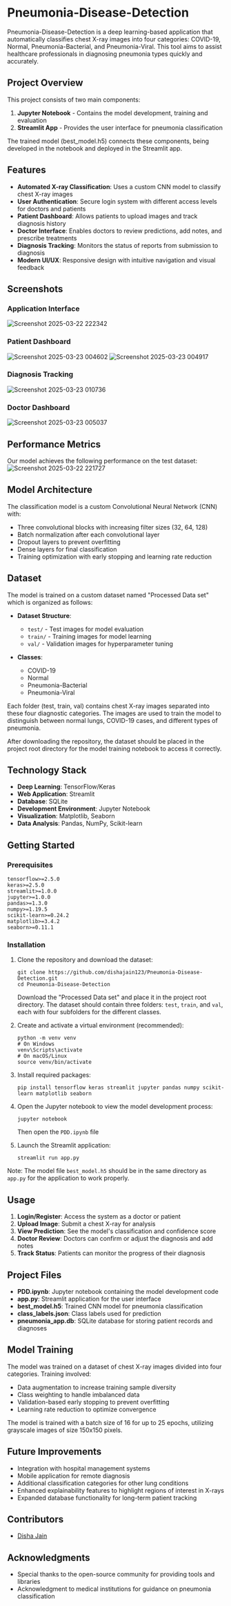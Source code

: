 # Pneumonia-Disease-Detection

Pneumonia-Disease-Detection is a deep learning-based application that automatically classifies chest X-ray images into four categories: COVID-19, Normal, Pneumonia-Bacterial, and Pneumonia-Viral. This tool aims to assist healthcare professionals in diagnosing pneumonia types quickly and accurately.

## Project Overview

This project consists of two main components:
1. **Jupyter Notebook** - Contains the model development, training and evaluation
2. **Streamlit App** - Provides the user interface for pneumonia classification

The trained model (best_model.h5) connects these components, being developed in the notebook and deployed in the Streamlit app.

## Features

- **Automated X-ray Classification**: Uses a custom CNN model to classify chest X-ray images
- **User Authentication**: Secure login system with different access levels for doctors and patients
- **Patient Dashboard**: Allows patients to upload images and track diagnosis history
- **Doctor Interface**: Enables doctors to review predictions, add notes, and prescribe treatments
- **Diagnosis Tracking**: Monitors the status of reports from submission to diagnosis
- **Modern UI/UX**: Responsive design with intuitive navigation and visual feedback

## Screenshots

### Application Interface

![Screenshot 2025-03-22 222342](https://github.com/user-attachments/assets/7c1cf0f0-50ba-47ff-b409-a715a9ac1110)

### Patient Dashboard

![Screenshot 2025-03-23 004602](https://github.com/user-attachments/assets/59d04c6f-919f-4360-8131-48f233011517)             ![Screenshot 2025-03-23 004917](https://github.com/user-attachments/assets/80f683d6-015e-4d20-8f13-1dabbc1cdd32)

### Diagnosis Tracking

![Screenshot 2025-03-23 010736](https://github.com/user-attachments/assets/32237ad1-2af5-434c-9a00-0fb9a3cfa603)

### Doctor Dashboard

![Screenshot 2025-03-23 005037](https://github.com/user-attachments/assets/e5efb137-c4ce-4fb4-89a1-d8a0edcf7776)

## Performance Metrics

Our model achieves the following performance on the test dataset:
![Screenshot 2025-03-22 221727](https://github.com/user-attachments/assets/8e926c3d-9690-41b4-b1a9-a87a7990a879)

## Model Architecture

The classification model is a custom Convolutional Neural Network (CNN) with:

- Three convolutional blocks with increasing filter sizes (32, 64, 128)
- Batch normalization after each convolutional layer
- Dropout layers to prevent overfitting
- Dense layers for final classification
- Training optimization with early stopping and learning rate reduction

## Dataset

The model is trained on a custom dataset named "Processed Data set" which is organized as follows:

- **Dataset Structure**:
  - `test/` - Test images for model evaluation
  - `train/` - Training images for model learning
  - `val/` - Validation images for hyperparameter tuning

- **Classes**:
  - COVID-19
  - Normal
  - Pneumonia-Bacterial
  - Pneumonia-Viral

Each folder (test, train, val) contains chest X-ray images separated into these four diagnostic categories. The images are used to train the model to distinguish between normal lungs, COVID-19 cases, and different types of pneumonia.

After downloading the repository, the dataset should be placed in the project root directory for the model training notebook to access it correctly.

## Technology Stack

- **Deep Learning**: TensorFlow/Keras
- **Web Application**: Streamlit
- **Database**: SQLite
- **Development Environment**: Jupyter Notebook
- **Visualization**: Matplotlib, Seaborn
- **Data Analysis**: Pandas, NumPy, Scikit-learn

## Getting Started

### Prerequisites

```
tensorflow>=2.5.0
keras>=2.5.0
streamlit>=1.0.0
jupyter>=1.0.0
pandas>=1.3.0
numpy>=1.19.5
scikit-learn>=0.24.2
matplotlib>=3.4.2
seaborn>=0.11.1
```

### Installation

1. Clone the repository and download the dataset:
   ```
   git clone https://github.com/dishajain123/Pneumonia-Disease-Detection.git
   cd Pneumonia-Disease-Detection
   ```

   Download the "Processed Data set" and place it in the project root directory.
   The dataset should contain three folders: `test`, `train`, and `val`, each with four subfolders for the different classes.
   

2. Create and activate a virtual environment (recommended):
   ```
   python -m venv venv
   # On Windows
   venv\Scripts\activate
   # On macOS/Linux
   source venv/bin/activate
   ```

3. Install required packages:
   ```
   pip install tensorflow keras streamlit jupyter pandas numpy scikit-learn matplotlib seaborn
   ```

4. Open the Jupyter notebook to view the model development process:
   ```
   jupyter notebook
   ```
   Then open the `PDD.ipynb` file

5. Launch the Streamlit application:
   ```
   streamlit run app.py
   ```

Note: The model file `best_model.h5` should be in the same directory as `app.py` for the application to work properly.

## Usage

1. **Login/Register**: Access the system as a doctor or patient
2. **Upload Image**: Submit a chest X-ray for analysis
3. **View Prediction**: See the model's classification and confidence score
4. **Doctor Review**: Doctors can confirm or adjust the diagnosis and add notes
5. **Track Status**: Patients can monitor the progress of their diagnosis

## Project Files

- **PDD.ipynb**: Jupyter notebook containing the model development code
- **app.py**: Streamlit application for the user interface
- **best_model.h5**: Trained CNN model for pneumonia classification
- **class_labels.json**: Class labels used for prediction
- **pneumonia_app.db**: SQLite database for storing patient records and diagnoses

## Model Training

The model was trained on a dataset of chest X-ray images divided into four categories. Training involved:

- Data augmentation to increase training sample diversity
- Class weighting to handle imbalanced data
- Validation-based early stopping to prevent overfitting
- Learning rate reduction to optimize convergence

The model is trained with a batch size of 16 for up to 25 epochs, utilizing grayscale images of size 150x150 pixels.

## Future Improvements

- Integration with hospital management systems
- Mobile application for remote diagnosis
- Additional classification categories for other lung conditions
- Enhanced explainability features to highlight regions of interest in X-rays
- Expanded database functionality for long-term patient tracking

## Contributors

- [Disha Jain](https://github.com/dishajain123)

## Acknowledgments

- Special thanks to the open-source community for providing tools and libraries
- Acknowledgment to medical institutions for guidance on pneumonia classification
